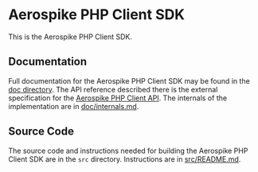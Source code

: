 # Aerospike PHP Client SDK

This is the Aerospike PHP Client SDK.

## Documentation

Full documentation for the Aerospike PHP Client SDK may be found in the
[doc directory](doc/README.md).  The API reference described there is the external
specification for the [Aerospike PHP Client API](doc/aerospike.md).  The internals of the
implementation are in [doc/internals.md](doc/internals.md).

## Source Code

The source code and instructions needed for building the Aerospike PHP
Client SDK are in the `src` directory.  Instructions are in
[src/README.md](src/aerospike/README.md).

